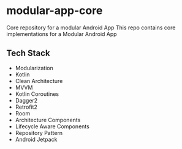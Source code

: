 # modular-app-core
Core repository for a modular Android App
This repo contains core implementations for a Modular Android App

## Tech Stack
- Modularization
- Kotlin
- Clean Architecture
- MVVM
- Kotlin Coroutines
- Dagger2
- Retrofit2
- Room
- Architecture Components
- Lifecycle Aware Components
- Repository Pattern
- Android Jetpack

